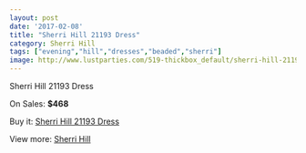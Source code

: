 ```yaml
---
layout: post
date: '2017-02-08'
title: "Sherri Hill 21193 Dress"
category: Sherri Hill
tags: ["evening","hill","dresses","beaded","sherri"]
image: http://www.lustparties.com/519-thickbox_default/sherri-hill-21193-dress.jpg
---
```

Sherri Hill 21193 Dress

On Sales: **$468**
<a href="https://www.lustparties.com/en/sherri-hill/181-sherri-hill-21193-dress.html"><amp-img layout="responsive" width="600" height="600" src="//www.lustparties.com/519-thickbox_default/sherri-hill-21193-dress.jpg" alt="Sherri Hill 21193 Dress 0" /></a>
<a href="https://www.lustparties.com/en/sherri-hill/181-sherri-hill-21193-dress.html"><amp-img layout="responsive" width="600" height="600" src="//www.lustparties.com/520-thickbox_default/sherri-hill-21193-dress.jpg" alt="Sherri Hill 21193 Dress 1" /></a>
<a href="https://www.lustparties.com/en/sherri-hill/181-sherri-hill-21193-dress.html"><amp-img layout="responsive" width="600" height="600" src="//www.lustparties.com/521-thickbox_default/sherri-hill-21193-dress.jpg" alt="Sherri Hill 21193 Dress 2" /></a>

Buy it: [Sherri Hill 21193 Dress](https://www.lustparties.com/en/sherri-hill/181-sherri-hill-21193-dress.html "Sherri Hill 21193 Dress")

View more: [Sherri Hill](https://www.lustparties.com/en/2-sherri-hill "Sherri Hill")